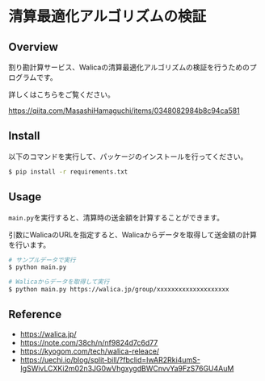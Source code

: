 # 清算最適化アルゴリズムの検証

## Overview

割り勘計算サービス、Walicaの清算最適化アルゴリズムの検証を行うためのプログラムです。

詳しくはこちらをご覧ください。

https://qiita.com/MasashiHamaguchi/items/0348082984b8c94ca581

## Install

以下のコマンドを実行して、パッケージのインストールを行ってください。

```bash
$ pip install -r requirements.txt
```

## Usage

`main.py`を実行すると、清算時の送金額を計算することができます。

引数にWalicaのURLを指定すると、Walicaからデータを取得して送金額の計算を行います。

```bash
# サンプルデータで実行
$ python main.py

# Walicaからデータを取得して実行
$ python main.py https://walica.jp/group/xxxxxxxxxxxxxxxxxxxx
```

## Reference

- https://walica.jp/
- https://note.com/38ch/n/nf9824d7c6d77
- https://kyogom.com/tech/walica-releace/
- https://uechi.io/blog/split-bill/?fbclid=IwAR2Rki4umS-IgSWivLCXKi2m02n3JG0wVhgxygdBWCnvvYa9FzS76GU4AuM

